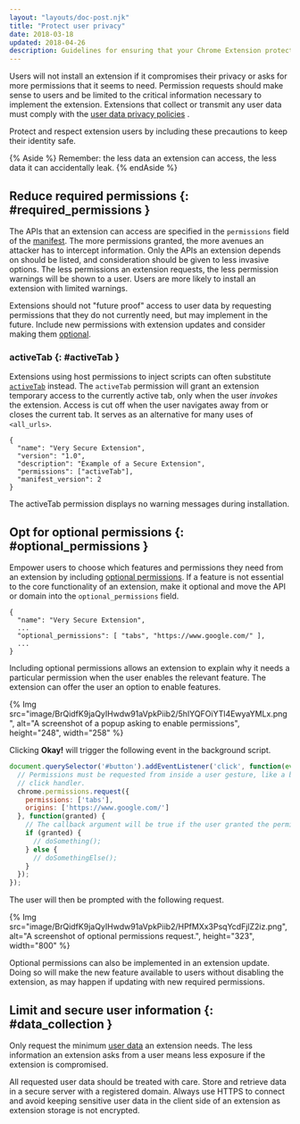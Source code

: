 ```yaml
---
layout: "layouts/doc-post.njk"
title: "Protect user privacy"
date: 2018-03-18
updated: 2018-04-26
description: Guidelines for ensuring that your Chrome Extension protects user privacy.
---
```


Users will not install an extension if it compromises their privacy or asks for more permissions
that it seems to need. Permission requests should make sense to users and be limited to the critical
information necessary to implement the extension. Extensions that collect or transmit any user data
must comply with the [user data privacy policies][1] .

Protect and respect extension users by including these precautions to keep their identity safe.

{% Aside %}
Remember: the less data an extension can access, the less data it can accidentally leak.
{% endAside %}

## Reduce required permissions {: #required_permissions }

The APIs that an extension can access are specified in the `permissions` field of the [manifest][2]. The
more permissions granted, the more avenues an attacker has to intercept information. Only the APIs
an extension depends on should be listed, and consideration should be given to less invasive
options. The less permissions an extension requests, the less permission warnings will be shown to a
user. Users are more likely to install an extension with limited warnings.

Extensions should not "future proof" access to user data by requesting permissions that they do not
currently need, but may implement in the future. Include new permissions with extension updates and
consider making them [optional][3].

### activeTab {: #activeTab }

Extensions using host permissions to inject scripts can often substitute [`activeTab`][4] instead.
The `activeTab` permission will grant an extension temporary access to the currently active tab,
only when the user _invokes_ the extension. Access is cut off when the user navigates away from or
closes the current tab. It serves as an alternative for many uses of `<all_urls>`.

```json/4
{
  "name": "Very Secure Extension",
  "version": "1.0",
  "description": "Example of a Secure Extension",
  "permissions": ["activeTab"],
  "manifest_version": 2
}
```

The activeTab permission displays no warning messages during installation.

## Opt for optional permissions {: #optional_permissions }

Empower users to choose which features and permissions they need from an extension by including
[optional permissions][5]. If a feature is not essential to the core functionality of an extension,
make it optional and move the API or domain into the `optional_permissions` field.

```json/3
{
  "name": "Very Secure Extension",
  ...
  "optional_permissions": [ "tabs", "https://www.google.com/" ],
  ...
}
```

Including optional permissions allows an extension to explain why it needs a particular permission
when the user enables the relevant feature. The extension can offer the user an option to enable
features.

{% Img src="image/BrQidfK9jaQyIHwdw91aVpkPiib2/5hIYQFOiYTl4EwyaYMLx.png",
       alt="A screenshot of a popup asking to enable permissions", height="248", width="258" %}

Clicking **Okay!** will trigger the following event in the background script.

```js
document.querySelector('#button').addEventListener('click', function(event) {
  // Permissions must be requested from inside a user gesture, like a button's
  // click handler.
  chrome.permissions.request({
    permissions: ['tabs'],
    origins: ['https://www.google.com/']
  }, function(granted) {
    // The callback argument will be true if the user granted the permissions.
    if (granted) {
      // doSomething();
    } else {
      // doSomethingElse();
    }
  });
});
```

The user will then be prompted with the following request.

{% Img src="image/BrQidfK9jaQyIHwdw91aVpkPiib2/HPfMXx3PsqYcdFjlZ2iz.png",
       alt="A screenshot of optional permissions request.", height="323", width="800" %}

Optional permissions can also be implemented in an extension update. Doing so will make the new
feature available to users without disabling the extension, as may happen if updating with new
required permissions.

## Limit and secure user information {: #data_collection }

Only request the minimum [user data][6] an extension needs. The less information an extension asks
from a user means less exposure if the extension is compromised.

All requested user data should be treated with care. Store and retrieve data in a secure server with
a registered domain. Always use HTTPS to connect and avoid keeping sensitive user data in the client
side of an extension as extension storage is not encrypted.

[1]: /docs/webstore/program_policies#userdata
[2]: /docs/extensions/mv3/manifest
[3]: #optional_permissions
[4]: /docs/extensions/mv3/manifest/activeTab
[5]: /docs/extensions/reference/permissions#manifest
[6]: /webstore/user_data
